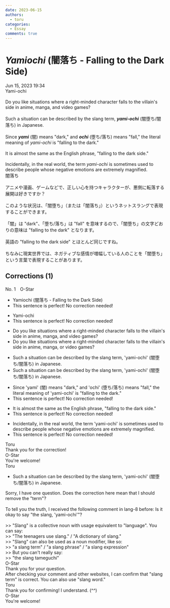 ```yaml
---
date: 2023-06-15
authors:
  - toru
categories:
  - Essay
comments: true
---
```


# <strong><em>Yamiochi</strong></em> (闇落ち - Falling to the Dark Side)
<div class="date">Jun 15, 2023 19:34</div>
<div id="post"><div id="body_show_ori">
Yami-ochi<br/><br/>Do you like situations where a right-minded character falls to the villain's side in anime, manga, and video games?<br/><br/>Such a situation can be described by the slang term, <strong><em>yami-ochi</em></strong> (闇堕ち/闇落ち) in Japanese.<br/><br/>Since <strong><em>yami</em></strong> (闇) means "dark," and <strong><em>ochi</em></strong> (堕ち/落ち) means "fall," the literal meaning of <em>yami-ochi</em> is "falling to the dark."<br/><br/>It is almost the same as the English phrase, "falling to the dark side."<br/><br/>Incidentally, in the real world, the term <em>yami-ochi</em> is sometimes used to describe people whose negative emotions are extremely magnified.
</div></div>

<!-- more -->

<div id="post_ja"><div id="body_show_mo">
闇落ち<br/><br/>アニメや漫画、ゲームなどで、正しい心を持つキャラクターが、悪側に転落する展開は好きですか？<br/><br/>このような状況は、「闇堕ち」（または「闇落ち」）というネットスラングで表現することができます。<br/><br/>「闇」は "dark"、「堕ち/落ち」は "fall" を意味するので、「闇堕ち」の文字どおりの意味は "falling to the dark" となります。<br/><br/>英語の "falling to the dark side" とほとんど同じですね。<br/><br/>ちなみに現実世界では、ネガティブな感情が増幅している人のことを「闇堕ち」という言葉で表現することがあります。
</div></div>

## Corrections (1)
<div id="block"><div class="first_name"> No. 1　<span class="just_name">O-Star</span></div><div id="block2">
<ul class="correction_field">
<li class="incorrect">Yamiochi (闇落ち - Falling to the Dark Side)</li>
<li class="corrected perfect">This sentence is perfect! No correction needed!</li>
</ul>
<ul class="correction_field">
<li class="incorrect">Yami-ochi</li>
<li class="corrected perfect">This sentence is perfect! No correction needed!</li>
</ul>
<ul class="correction_field">
<li class="incorrect">Do you like situations where a right-minded character falls to the villain's side in anime, manga, and video games?</li>
<li class="corrected correct">
Do you like situations where a right-minded character falls to the villain's side in anime, manga,<span class="f_bold"> or </span>video games?
</li>
</ul>
<ul class="correction_field">
<li class="incorrect">Such a situation can be described by the slang term, 'yami-ochi' (闇堕ち/闇落ち) in Japanese.</li>
<li class="corrected correct">
Such a situation can be described by the slang<span class="f_gray"> term</span>, 'yami-ochi' (闇堕ち/闇落ち) in Japanese.
</li>
</ul>
<ul class="correction_field">
<li class="incorrect">Since 'yami' (闇) means "dark," and 'ochi' (堕ち/落ち) means "fall," the literal meaning of 'yami-ochi' is "falling to the dark."</li>
<li class="corrected perfect">This sentence is perfect! No correction needed!</li>
</ul>
<ul class="correction_field">
<li class="incorrect">It is almost the same as the English phrase, "falling to the dark side."</li>
<li class="corrected perfect">This sentence is perfect! No correction needed!</li>
</ul>
<ul class="correction_field">
<li class="incorrect">Incidentally, in the real world, the term 'yami-ochi' is sometimes used to describe people whose negative emotions are extremely magnified.</li>
<li class="corrected perfect">This sentence is perfect! No correction needed!</li>
</ul>
</div><div class="name"><span class="just_name">Toru</span><br>
Thank you for the correction!
</div>
<div class="name"><span class="just_name">O-Star</span><br>
You're welcome!
</div>
<div class="name"><span class="just_name">Toru</span><br><div class="quote_field"><ul class="correction_field">
<li class="corrected correct">
Such a situation can be described by the slang<span class="f_gray"> term</span>, 'yami-ochi' (闇堕ち/闇落ち) in Japanese.
</li>
</ul></div>
Sorry, I have one question. Does the correction here mean that I should remove the "term"?<br/><br/>To tell you the truth, I received the following comment in lang-8 before: Is it okay to say "the slang, 'yami-ochi'"?<br/><br/>&gt;&gt; "Slang" is a collective noun with usage equivalent to "language". You can say:<br/>&gt;&gt; "The teenagers use slang." / "A dictionary of slang."<br/>&gt;&gt; "Slang" can also be used as a noun modifier, like so:<br/>&gt;&gt; "a slang term" / "a slang phrase" / "a slang expression"<br/>&gt;&gt; But you can't really say:<br/>&gt;&gt; "the slang tameguchi"
</div>
<div class="name"><span class="just_name">O-Star</span><br>
Thank you for your question.<br/>After checking your comment and other websites, I can confirm that "slang term" is correct. You can also use "slang word."
</div>
<div class="name"><span class="just_name">Toru</span><br>
Thank you for confirming! I understand. (^^)
</div>
<div class="name"><span class="just_name">O-Star</span><br>
You're welcome!
</div>
</div>

